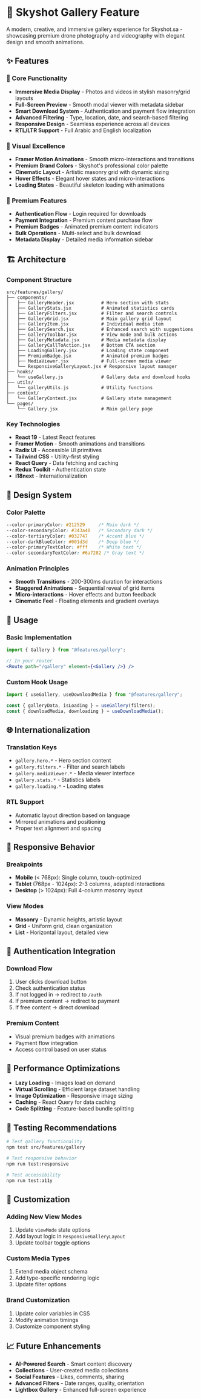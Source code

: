 # 🎨 Skyshot Gallery Feature

A modern, creative, and immersive gallery experience for Skyshot.sa - showcasing premium drone photography and videography with elegant design and smooth animations.

## ✨ Features

### 🎯 Core Functionality
- **Immersive Media Display** - Photos and videos in stylish masonry/grid layouts
- **Full-Screen Preview** - Smooth modal viewer with metadata sidebar
- **Smart Download System** - Authentication and payment flow integration
- **Advanced Filtering** - Type, location, date, and search-based filtering
- **Responsive Design** - Seamless experience across all devices
- **RTL/LTR Support** - Full Arabic and English localization

### 🎨 Visual Excellence
- **Framer Motion Animations** - Smooth micro-interactions and transitions
- **Premium Brand Colors** - Skyshot's professional color palette
- **Cinematic Layout** - Artistic masonry grid with dynamic sizing
- **Hover Effects** - Elegant hover states and micro-interactions
- **Loading States** - Beautiful skeleton loading with animations

### 🔐 Premium Features
- **Authentication Flow** - Login required for downloads
- **Payment Integration** - Premium content purchase flow
- **Premium Badges** - Animated premium content indicators
- **Bulk Operations** - Multi-select and bulk download
- **Metadata Display** - Detailed media information sidebar

## 🏗️ Architecture

### Component Structure
```
src/features/gallery/
├── components/
│   ├── GalleryHeader.jsx          # Hero section with stats
│   ├── GalleryStats.jsx           # Animated statistics cards
│   ├── GalleryFilters.jsx         # Filter and search controls
│   ├── GalleryGrid.jsx            # Main gallery grid layout
│   ├── GalleryItem.jsx            # Individual media item
│   ├── GallerySearch.jsx          # Enhanced search with suggestions
│   ├── GalleryToolbar.jsx         # View mode and bulk actions
│   ├── GalleryMetadata.jsx        # Media metadata display
│   ├── GalleryCallToAction.jsx    # Bottom CTA section
│   ├── LoadingGallery.jsx         # Loading state component
│   ├── PremiumBadge.jsx           # Animated premium badges
│   ├── MediaViewer.jsx            # Full-screen media viewer
│   └── ResponsiveGalleryLayout.jsx # Responsive layout manager
├── hooks/
│   └── useGallery.js              # Gallery data and download hooks
├── utils/
│   └── galleryUtils.js            # Utility functions
├── context/
│   └── GalleryContext.jsx         # Gallery state management
└── pages/
    └── Gallery.jsx                # Main gallery page
```

### Key Technologies
- **React 19** - Latest React features
- **Framer Motion** - Smooth animations and transitions
- **Radix UI** - Accessible UI primitives
- **Tailwind CSS** - Utility-first styling
- **React Query** - Data fetching and caching
- **Redux Toolkit** - Authentication state
- **i18next** - Internationalization

## 🎨 Design System

### Color Palette
```css
--color-primaryColor: #212529     /* Main dark */
--color-secondaryColor: #343a40   /* Secondary dark */
--color-tertiaryColor: #032747    /* Accent blue */
--color-darkBlueColor: #001d3d    /* Deep blue */
--color-primaryTextColor: #fff    /* White text */
--color-secondaryTextColor: #6a7282 /* Gray text */
```

### Animation Principles
- **Smooth Transitions** - 200-300ms duration for interactions
- **Staggered Animations** - Sequential reveal of grid items
- **Micro-interactions** - Hover effects and button feedback
- **Cinematic Feel** - Floating elements and gradient overlays

## 🚀 Usage

### Basic Implementation
```jsx
import { Gallery } from "@features/gallery";

// In your router
<Route path="/gallery" element={<Gallery />} />
```

### Custom Hook Usage
```jsx
import { useGallery, useDownloadMedia } from "@features/gallery";

const { galleryData, isLoading } = useGallery(filters);
const { downloadMedia, downloading } = useDownloadMedia();
```

## 🌐 Internationalization

### Translation Keys
- `gallery.hero.*` - Hero section content
- `gallery.filters.*` - Filter and search labels
- `gallery.mediaViewer.*` - Media viewer interface
- `gallery.stats.*` - Statistics labels
- `gallery.loading.*` - Loading states

### RTL Support
- Automatic layout direction based on language
- Mirrored animations and positioning
- Proper text alignment and spacing

## 📱 Responsive Behavior

### Breakpoints
- **Mobile** (< 768px): Single column, touch-optimized
- **Tablet** (768px - 1024px): 2-3 columns, adapted interactions
- **Desktop** (> 1024px): Full 4-column masonry layout

### View Modes
- **Masonry** - Dynamic heights, artistic layout
- **Grid** - Uniform grid, clean organization
- **List** - Horizontal layout, detailed view

## 🔐 Authentication Integration

### Download Flow
1. User clicks download button
2. Check authentication status
3. If not logged in → redirect to `/auth`
4. If premium content → redirect to payment
5. If free content → direct download

### Premium Content
- Visual premium badges with animations
- Payment flow integration
- Access control based on user status

## 🎯 Performance Optimizations

- **Lazy Loading** - Images load on demand
- **Virtual Scrolling** - Efficient large dataset handling
- **Image Optimization** - Responsive image sizing
- **Caching** - React Query for data caching
- **Code Splitting** - Feature-based bundle splitting

## 🧪 Testing Recommendations

```bash
# Test gallery functionality
npm test src/features/gallery

# Test responsive behavior
npm run test:responsive

# Test accessibility
npm run test:a11y
```

## 🔧 Customization

### Adding New View Modes
1. Update `viewMode` state options
2. Add layout logic in `ResponsiveGalleryLayout`
3. Update toolbar toggle options

### Custom Media Types
1. Extend media object schema
2. Add type-specific rendering logic
3. Update filter options

### Brand Customization
1. Update color variables in CSS
2. Modify animation timings
3. Customize component styling

## 📈 Future Enhancements

- **AI-Powered Search** - Smart content discovery
- **Collections** - User-created media collections
- **Social Features** - Likes, comments, sharing
- **Advanced Filters** - Date ranges, quality, orientation
- **Lightbox Gallery** - Enhanced full-screen experience

